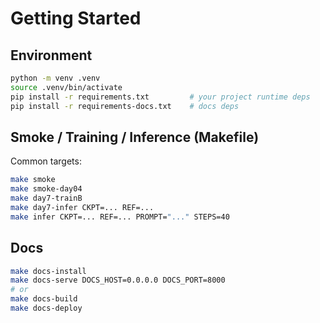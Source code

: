 # Getting Started

## Environment
```bash
python -m venv .venv
source .venv/bin/activate
pip install -r requirements.txt         # your project runtime deps
pip install -r requirements-docs.txt    # docs deps
```

## Smoke / Training / Inference (Makefile)
Common targets:
```bash
make smoke
make smoke-day04
make day7-trainB
make day7-infer CKPT=... REF=...
make infer CKPT=... REF=... PROMPT="..." STEPS=40
```

## Docs
```bash
make docs-install
make docs-serve DOCS_HOST=0.0.0.0 DOCS_PORT=8000
# or
make docs-build
make docs-deploy
```